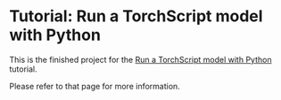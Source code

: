 # Tutorial: Run a TorchScript model with Python

This is the finished project for the [Run a TorchScript model with
Python](https://docs.modular.com/max/tutorials/run-torchscript-with-python)
tutorial.

Please refer to that page for more information.
